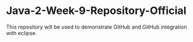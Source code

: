 # Java-2-Week-9-Repository-Official
This repository will be used to demonstrate GitHub and GitHub integration with eclipse.
